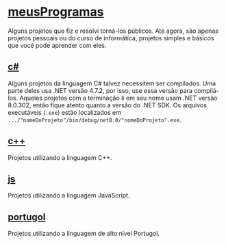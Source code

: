 # [meusProgramas](https://github.com/Lu1zH3nr1qu3DA/meusProgramas/tree/main)
Alguns projetos que fiz e resolvi torná-los públicos. Até agora, são apenas projetos pessoais ou do curso de informática, projetos simples e básicos que você pode aprender com eles.

  ## [c#](https://github.com/Lu1zH3nr1qu3DA/meusProgramas/tree/main/c%23)
  Alguns projetos da linguagem C# talvez necessitem ser compilados. Uma parte deles usa .NET versão 4.7.2, por isso, use essa versão para compilá-los. Aqueles projetos com a terminação `8`    em seu nome usam .NET versão 8.0.302, então fique atento quanto a versão do .NET SDK. Os arquivos executáveis (`.exe`) estão localizados em `.../"nomeDoProjeto"/bin/debug/net8.0/"nomeDoProjeto".exe`.
  
  ## [c++](https://github.com/Lu1zH3nr1qu3DA/meusProgramas/tree/main/c%2B%2B)
  Projetos utilizando a linguagem C++.

  ## [js](https://github.com/Lu1zH3nr1qu3DA/meusProgramas/tree/main/js)
  Projetos utilizando a linguagem JavaScript.
  
  ## [portugol](https://github.com/Lu1zH3nr1qu3DA/meusProgramas/tree/main/portugol)
  Projetos utilizando a linguagem de alto nível Portugol.
